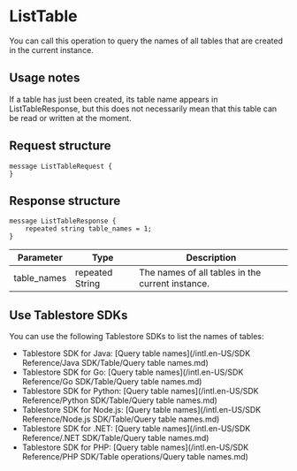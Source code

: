 # ListTable

You can call this operation to query the names of all tables that are created in the current instance.

## Usage notes

If a table has just been created, its table name appears in ListTableResponse, but this does not necessarily mean that this table can be read or written at the moment.

## Request structure

```
message ListTableRequest {
}            
```

## Response structure

```
message ListTableResponse {
    repeated string table_names = 1;
}            
```

|Parameter|Type|Description|
|---------|----|-----------|
|table\_names|repeated String|The names of all tables in the current instance.|

## Use Tablestore SDKs

You can use the following Tablestore SDKs to list the names of tables:

-   Tablestore SDK for Java: [Query table names](/intl.en-US/SDK Reference/Java SDK/Table/Query table names.md)
-   Tablestore SDK for Go: [Query table names](/intl.en-US/SDK Reference/Go SDK/Table/Query table names.md)
-   Tablestore SDK for Python: [Query table names](/intl.en-US/SDK Reference/Python SDK/Table/Query table names.md)
-   Tablestore SDK for Node.js: [Query table names](/intl.en-US/SDK Reference/Node.js SDK/Table/Query table names.md)
-   Tablestore SDK for .NET: [Query table names](/intl.en-US/SDK Reference/.NET SDK/Table/Query table names.md)
-   Tablestore SDK for PHP: [Query table names](/intl.en-US/SDK Reference/PHP SDK/Table operations/Query table names.md)

